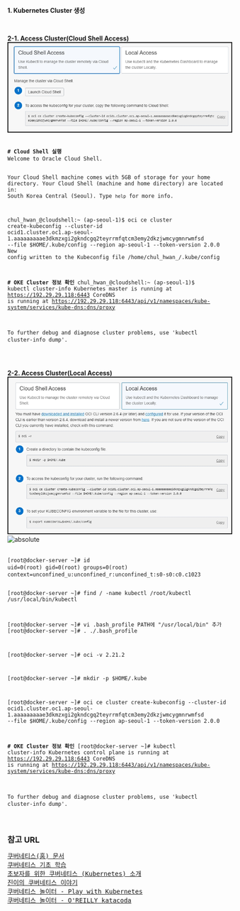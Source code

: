 <strong>1. Kubernetes Cluster 생성</strong>
<p>&nbsp;</p>
<strong>2-1. Access Cluster(Cloud Shell Access)</strong>
<img src="./images/cluster_cloud_shell_access.jpg" border="2">
<div class="language-plaintext highlighter-rouge">
<div class="highlight">
<pre class="highlight"><code>
<b># Cloud Shell 실행</b>
Welcome to Oracle Cloud Shell.

Your Cloud Shell machine comes with 5GB of storage for your home directory. Your Cloud Shell (machine and home directory) are located in: South Korea Central (Seoul).
Type `help` for more info.

chul_hwan_@cloudshell:~ (ap-seoul-1)$ oci ce cluster create-kubeconfig --cluster-id ocid1.cluster.oc1.ap-seoul-1.aaaaaaaaae3dkmzxgi2gkndcgq2teyrrmfqtcm3emy2dkzjwmcygmnrwmfsd --file $HOME/.kube/config --region ap-seoul-1 --token-version 2.0.0 
New config written to the Kubeconfig file /home/chul_hwan_/.kube/config

<b># OKE Cluster 정보 확인</b>
chul_hwan_@cloudshell:~ (ap-seoul-1)$ kubectl cluster-info
Kubernetes master is running at https://192.29.29.118:6443
CoreDNS is running at https://192.29.29.118:6443/api/v1/namespaces/kube-system/services/kube-dns:dns/proxy

To further debug and diagnose cluster problems, use 'kubectl cluster-info dump'.
</code></pre>
</div>
</div>
<p>&nbsp;</p>
<strong>2-2. Access Cluster(Local Access)</strong>
<img src ="./images/cluster_Local Access.jpg" border="2">
<img src='{{ "/images/cluster_Local Access.jpg" | relative_url }}' alt='absolute'>
<div class="language-plaintext highlighter-rouge">
<div class="highlight">
<pre class="highlight"><code>
[root@docker-server ~]# id
uid=0(root) gid=0(root) groups=0(root) context=unconfined_u:unconfined_r:unconfined_t:s0-s0:c0.c1023

[root@docker-server ~]# find / -name kubectl
/root/kubectl
/usr/local/bin/kubectl

[root@docker-server ~]# vi .bash_profile
PATH에 "/usr/local/bin" 추가
[root@docker-server ~]# . ./.bash_profile

[root@docker-server ~]# oci -v
2.21.2

[root@docker-server ~]# mkdir -p $HOME/.kube

[root@docker-server ~]# oci ce cluster create-kubeconfig --cluster-id ocid1.cluster.oc1.ap-seoul-1.aaaaaaaaae3dkmzxgi2gkndcgq2teyrrmfqtcm3emy2dkzjwmcygmnrwmfsd --file $HOME/.kube/config --region ap-seoul-1 --token-version 2.0.0

<b># OKE Cluster 정보 확인</b>
[root@docker-server ~]# kubectl cluster-info
Kubernetes control plane is running at https://192.29.29.118:6443
CoreDNS is running at https://192.29.29.118:6443/api/v1/namespaces/kube-system/services/kube-dns:dns/proxy

To further debug and diagnose cluster problems, use 'kubectl cluster-info dump'.
</code></pre>
</div>
</div>
<p>&nbsp;</p>
<strong><font size="4">참고 URL</font></strong>
<pre class="highlight">
<a href="https://kubernetes.io/ko/docs/home/" target="_blank">쿠버네티스(홈) 문서</a>
<a href="https://kubernetes.io/ko/docs/tutorials/kubernetes-basics/" target="_blank">쿠버네티스 기초 학습</a>
<a href="https://m.post.naver.com/viewer/postView.nhn?volumeNo=14749083&memberNo=36733075&vType=VERTICAL" target="_blank">초보자를 위한 쿠버네티스 (Kubernetes) 소개</a>
<a href="https://mantics.tistory.com/m?fbclid=IwAR0ngYOwvsAFHeXoDDQ8YohdKPS3Jb6SWa_a3g9OpsLZ5VUdWBFWJQE-FSQ" target="_blank">진이의 쿠버네티스 이야기</a>
<a href="https://labs.play-with-k8s.com/" target="_blank">쿠버네티스 놀이터 - Play with Kubernetes</a>
<a href="https://katacoda.com/courses/kubernetes/playground" target="_blank">쿠버네티스 놀이터 - O'REILLY katacoda</a>
</pre>
